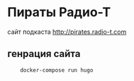 # Пираты Радио-Т

сайт подкаста http://pirates.radio-t.com

## генрация сайта

```
    docker-compose run hugo
```
